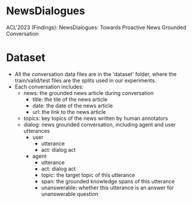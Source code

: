 # NewsDialogues
ACL'2023 (Findings): NewsDialogues: Towards Proactive News Grounded Conversation

# Dataset
- All the conversation data files are in the 'dataset' folder, where the train/valid/test files are the splits used in our experiments.
- Each conversation includes:
  - news: the grounded news article during conversation
    - title: the tile of the news article
    - date: the date of the news article
    - url: the link to the news article
  - topics: key topics of the news written by human annotators
  - dialog: news grounded conversation, including agent and user utterances
    - user 
      - utterance
      - act: dialog act
    - agent
      - utterance
      - act: dialog act
      - topic: the target topic of this utterance
      - span: the grounded knowledge spans of this utterance
      - unanswerable: whether this utterance is an answer for unanswerable question

